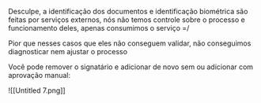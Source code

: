 Desculpe, a identificação dos documentos e identificação biométrica são feitas por serviços externos, nós não temos controle sobre o processo e funcionamento deles, apenas consumimos o serviço =/

  

Pior que nesses casos que eles não conseguem validar, não conseguimos diagnosticar nem ajustar o processo

  

Você pode remover o signatário e adicionar de novo sem ou adicionar com aprovação manual:

![[Untitled 7.png]]